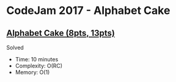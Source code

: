 # CodeJam 2017 - Alphabet Cake

## [Alphabet Cake (8pts, 13pts)](https://codingcompetitions.withgoogle.com/codejam/round/0000000000201843/0000000000201875)

Solved

* Time: 10 minutes
* Complexity: O(RC)
* Memory: O(1)
